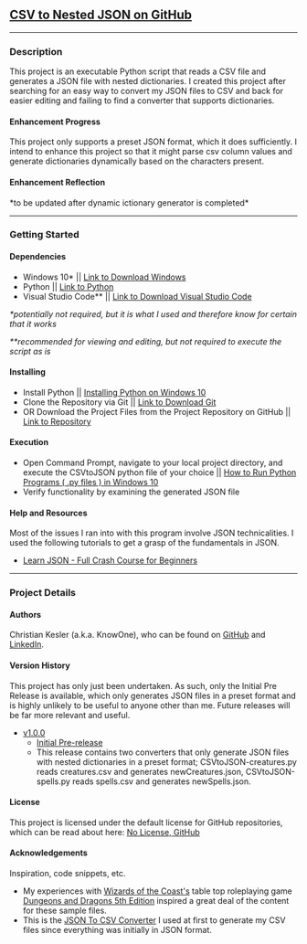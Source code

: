 <html>
<h2><a target='blank' href="https://github.com/christian-kesler/CSV-to-nested-JSON">CSV to Nested JSON on GitHub</a></h2>
<hr>

<h3>Description</h3>
<p>
This project is an executable Python script that reads a CSV file and generates a JSON file with nested dictionaries.  I created this project after searching for an easy way to convert my JSON files to CSV and back for easier editing and failing to find a converter that supports dictionaries.
</p>

<h4>Enhancement Progress</h4>
<p>
This project only supports a preset JSON format, which it does sufficiently.  I intend to enhance this project so that it might parse csv column values and generate dictionaries dynamically based on the </> characters present.  
</p>

<h4>Enhancement Reflection</h4>
<p>
*to be updated after dynamic ictionary generator is completed*
</p>

<hr>
<h3>Getting Started</h3>
<h4>Dependencies</h4>
<ul>
<li>
Windows 10* || <a target='blank' href='https://www.microsoft.com/en-us/software-download/windows10'>Link to Download Windows</a>
</li>
<li>
Python || <a target='blank' href='https://www.python.org/downloads/'>Link to Python</a>
</li>
<li>
Visual Studio Code** || <a target='blank' href='https://code.visualstudio.com/download'>Link to Download Visual Studio Code</a>
</li>
</ul>
<p><i>*potentially not required, but it is what I used and therefore know for certain that it works</i></p>
<p><i>**recommended for viewing and editing, but not required to execute the script as is</i></p>

<h4>Installing</h4>
<ul>
<li>
Install Python || <a target='blank' href='https://www.youtube.com/watch?v=i-MuSAwgwCU&ab_channel=IDGTECHtalk'>Installing Python on Windows 10</a>
</li>
<li>
Clone the Repository via Git || <a target='blank' href='https://git-scm.com/downloads'>Link to Download Git</a>
</li>
<li>
OR Download the Project Files from the Project Repository on GitHub || <a target='blank' href='https://github.com/christian-kesler/CSV-to-nested-JSON'>Link to Repository</a>
</li>
</ul>

<h4>Execution</h4>
<ul>
<li>
Open Command Prompt, navigate to your local project directory, and execute the CSVtoJSON python file of your choice || <a target='blank' href='https://www.youtube.com/watch?v=s8bp1OavluQ&ab_channel=LearningLad'>How to Run Python Programs ( .py files ) in Windows 10</a>
</li>
<li>
Verify functionality by examining the generated JSON file 
</li>
</ul>

<h4>Help and Resources</h4>
<p>
Most of the issues I ran into with this program involve JSON technicalities.  I used the following tutorials to get a grasp of the fundamentals in JSON.  
<ul>
<li>
<a target='blank' href='https://www.youtube.com/watch?v=GpOO5iKzOmY&ab_channel=freeCodeCamp.org'>Learn JSON - Full Crash Course for Beginners</a>
</li>
</ul>
</p>

<hr>
<h3>Project Details</h3>

<h4>Authors</h4>
<p>
Christian Kesler (a.k.a. KnowOne), who can be found on <a target='blank' href='https://github.com/christian-kesler'>GitHub</a> and <a target='blank' href='https://www.linkedin.com/in/christian-kesler/'>LinkedIn</a>.  
</p>

<h4>Version History</h4>
<p>
This project has only just been undertaken.  As such, only the Initial Pre Release is available, which only generates JSON files in a preset format and is highly unlikely to be useful to anyone other than me.  Future releases will be far more relevant and useful.
</p>

<ul>
<li>
<a target='blank' href='https://github.com/christian-kesler/CSV-to-nested-JSON/releases/tag/v1.0.0'>v1.0.0</a>
<ul>
<li>
<a target='blank' href='https://github.com/christian-kesler/CSV-to-nested-JSON/releases/tag/v1.0.0'>Initial Pre-release</a>
</li>
<li>
This release contains two converters that only generate JSON files with nested dictionaries in a preset format; CSVtoJSON-creatures.py reads creatures.csv and generates newCreatures.json, CSVtoJSON-spells.py reads spells.csv and generates newSpells.json.
</li>
</ul>
</li>
</ul>

<h4>License</h4>
<p>
This project is licensed under the default license for GitHub repositories, which can be read about here:  <a target='blank' href='https://choosealicense.com/no-permission/'>No License, GitHub</a>
</p>

<h4>Acknowledgements</h4>
<p>
Inspiration, code snippets, etc.
</p>
<ul>
<li>
My experiences with <a target='blank' href='https://company.wizards.com/en'>Wizards of the Coast's</a> table top roleplaying game <a target='blank' href='https://dnd.wizards.com/'>Dungeons and Dragons 5th Edition</a> inspired a great deal of the content for these sample files.
</li>
<li>
This is the <a target='blank' href='https://www.convertcsv.com/json-to-csv.htm'>JSON To CSV Converter</a> I used at first to generate my CSV files since everything was initially in JSON format.  
</li>
</ul>

</html>
